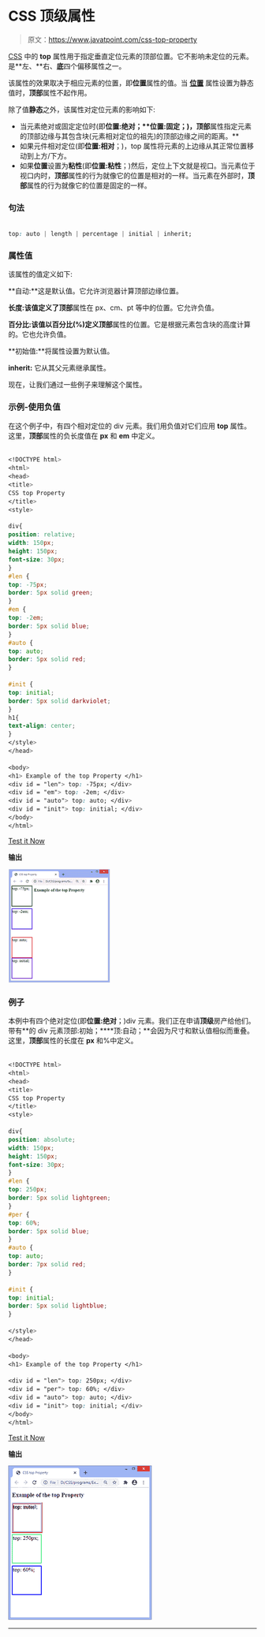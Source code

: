 # CSS 顶级属性

> 原文：<https://www.javatpoint.com/css-top-property>

[CSS](https://www.javatpoint.com/css-tutorial) 中的 **top** 属性用于指定垂直定位元素的顶部位置。它不影响未定位的元素。是**左、**右、**底**四个偏移属性之一。

该属性的效果取决于相应元素的位置，即**位置**属性的值。当 [**位置**](https://www.javatpoint.com/css-position) 属性设置为静态值时，**顶部**属性不起作用。

除了值**静态**之外，该属性对定位元素的影响如下:

*   当元素绝对或固定定位时(即**位置:绝对；****位置:固定**；)，顶部**属性指定元素的顶部边缘与其包含块(元素相对定位的祖先)的顶部边缘之间的距离。**
*   如果元件相对定位(即**位置:相对**；)，top 属性将元素的上边缘从其正常位置移动到上方/下方。
*   如果**位置**设置为**粘性**(即**位置:粘性**；)然后，定位上下文就是视口。当元素位于视口内时，**顶部**属性的行为就像它的位置是相对的一样。当元素在外部时，**顶部**属性的行为就像它的位置是固定的一样。

### 句法

```css

top: auto | length | percentage | initial | inherit;

```

### 属性值

该属性的值定义如下:

**自动:**这是默认值。它允许浏览器计算顶部边缘位置。

**长度:**该值定义了**顶部**属性在 px、cm、pt 等中的位置。它允许负值。

**百分比:**该值以百分比(%)定义**顶部**属性的位置。它是根据元素包含块的高度计算的。它也允许负值。

**初始值:**将属性设置为默认值。

**inherit:** 它从其父元素继承属性。

现在，让我们通过一些例子来理解这个属性。

### 示例-使用负值

在这个例子中，有四个相对定位的 div 元素。我们用负值对它们应用 **top** 属性。这里，**顶部**属性的负长度值在 **px** 和 **em** 中定义。

```css

<!DOCTYPE html>
<html>
<head>
<title>
CSS top Property
</title>
<style>

div{
position: relative;
width: 150px;
height: 150px;
font-size: 30px;
}
#len {
top: -75px;
border: 5px solid green;
}
#em {
top: -2em;
border: 5px solid blue;
}
#auto {
top: auto;
border: 5px solid red;
}

#init {
top: initial;
border: 5px solid darkviolet;
}
h1{
text-align: center;
}
</style>
</head>

<body>
<h1> Example of the top Property </h1>
<div id = "len"> top: -75px; </div>
<div id = "em"> top: -2em; </div>
<div id = "auto"> top: auto; </div>
<div id = "init"> top: initial; </div>
</body>
</html>

```

[Test it Now](https://www.javatpoint.com/oprweb/test.jsp?filename=css-top-property1)

**输出**

![CSS top property](img/5caa0e9d7aacebb3acd5b35c48cf522d.png)

### 例子

本例中有四个绝对定位(即**位置:绝对**；)div 元素。我们正在申请**顶级**房产给他们。带有**的 div 元素顶部:初始；****顶:自动；**会因为尺寸和默认值相似而重叠。这里，**顶部**属性的长度在 **px** 和%中定义。

```css

<!DOCTYPE html>
<html>
<head>
<title>
CSS top Property
</title>
<style>

div{
position: absolute;
width: 150px;
height: 150px;
font-size: 30px;
}
#len {
top: 250px;
border: 5px solid lightgreen;
}
#per {
top: 60%;
border: 5px solid blue;
}
#auto {
top: auto;
border: 7px solid red;
}

#init {
top: initial;
border: 5px solid lightblue;
}

</style>
</head>

<body>
<h1> Example of the top Property </h1>

<div id = "len"> top: 250px; </div>
<div id = "per"> top: 60%; </div>
<div id = "auto"> top: auto; </div>
<div id = "init"> top: initial; </div>
</body>
</html>

```

[Test it Now](https://www.javatpoint.com/oprweb/test.jsp?filename=css-top-property2)

**输出**

![CSS top property](img/801112ab80acf874817fbab945485244.png)

* * *